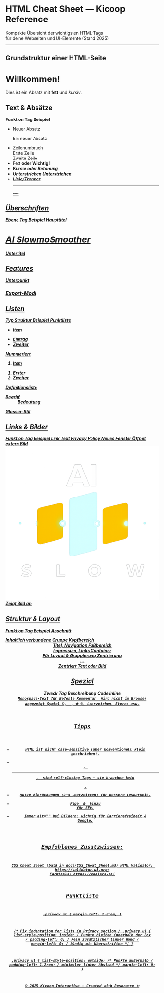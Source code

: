 # HTML Cheat Sheet — Kicoop Reference

Kompakte Übersicht der wichtigsten HTML-Tags  
für deine Webseiten und UI-Elemente (Stand 2025).

---

## Grundstruktur einer HTML-Seite

<!DOCTYPE html>
<html lang="en">
<head>
  <meta charset="UTF-8">
  <meta name="viewport" content="width=device-width, initial-scale=1.0">
  <title>Meine Webseite</title>
  <link rel="stylesheet" href="style.css">
</head>
<body>
  <h1>Willkommen!</h1>
  <p>Dies ist ein Absatz mit <b>fett</b> und <i>kursiv</i>.</p>
</body>
</html>

## Text & Absätze
**Funktion Tag	Beispiel**
- Neuer Absatz	<p>	<p>Ein neuer Absatz</p>
- Zeilenumbruch	<br>	Erste Zeile<br>Zweite Zeile
- Fett	<b> oder <strong>	<strong>Wichtig!</strong>
- Kursiv	<i> oder <em>	<em>Betonung</em>
- Unterstrichen	<u>	<u>Unterstrichen</u>
- Linie/Trenner	<hr>	---

## Überschriften
**Ebene	Tag	Beispiel**
Haupttitel	<h1>	<h1>AI SlowmoSmoother</h1>
Untertitel	<h2>	<h2>Features</h2>
Unterpunkt	<h3>	<h3>Export-Modi</h3>

## Listen
**Typ	Struktur	Beispiel**
Punktliste	<ul><li>Item</li></ul>	<ul><li>Eintrag</li><li>Zweiter</li></ul>
Nummeriert	<ol><li>Item</li></ol>	<ol><li>Erster</li><li>Zweiter</li></ol>
Definitionsliste	<dl><dt>Begriff</dt><dd>Bedeutung</dd></dl>	Glossar-Stil

## Links & Bilder
**Funktion	Tag	Beispiel**
Link	<a href="ziel.html">Text</a>	<a href="privacy-policy.html">Privacy Policy</a>
Neues Fenster	<a href="url" target="_blank">	Öffnet extern
Bild	<img src="assets/logo.png" alt="Logo">	Zeigt Bild an

## Struktur & Layout
**Funktion	Tag	Beispiel**
Abschnitt	<section>	Inhaltlich verbundene Gruppe
Kopfbereich	<header>	Titel, Navigation
Fußbereich	<footer>	Impressum, Links
Container	<div>	Für Layout & Gruppierung
Zentrierung	<div style="text-align:center;">...</div>	Zentriert Text oder Bild

## Spezial
**Zweck	Tag	Beschreibung**
Code inline	<code>	Monospace-Text für Befehle
Kommentar	<!-- ... -->	Wird nicht im Browser angezeigt
Symbol	&copy;, &nbsp;, &#9733;	©, Leerzeichen, Sterne usw.

## Tipps
- HTML ist nicht case-sensitive (aber konventionell klein geschrieben).
- <br>, <hr>, <img> sind self-closing Tags — sie brauchen kein </br>.
- Nutze Einrückungen (2–4 Leerzeichen) für bessere Lesbarkeit.
- Füge <meta name="description"> & <meta name="keywords"> hinzu für SEO.
- Immer alt="" bei Bildern: wichtig für Barrierefreiheit & Google.

## Empfohlenes Zusatzwissen:
CSS Cheat Sheet (bald in docs/CSS_Cheat_Sheet.md)
HTML Validator: https://validator.w3.org/
Farbtools: https://coolors.co/

## Punktliste
.privacy ul {
  margin-left: 1.2rem;
}

/* Fix indentation for lists in Privacy section */
.privacy ul {
  list-style-position: inside;   /* Punkte bleiben innerhalb der Box */
  padding-left: 0;               /* Kein zusätzlicher linker Rand */
  margin-left: 0;                /* bündig mit Überschriften */
}

.privacy ul {
  list-style-position: outside;  /* Punkte außerhalb */
  padding-left: 1.2rem;          /* minimaler linker Abstand */
  margin-left: 0;
}

© 2025 Kicoop Interactive — Created with Resonance ✨
